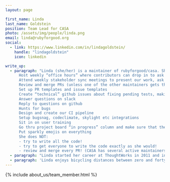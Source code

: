 ```yaml
---
layout: page

first_name: Linda
last_name: Goldstein
position: Team Lead for CASA
photo: /assets/img/people/linda.png
email: linda@rubyforgood.org
social:
  - link: https://www.linkedin.com/in/lindagoldstein/
    handle: "lindagoldstein"
    icon: linkedin

write_up:
  - paragraph: "Linda (she/her) is a maintainer of rubyforgood/casa. She does some stuff:
      Host weekly “office hours” where contributors can drop in to ask questions, pair program, or just say hi.
      Attend weekly stakeholder sync meetings to present our work, ask questions about upcoming works, and stay in touch
      Review and merge PRs (unless one of the other maintainers gets there first!)
      Set up PR templates and issue templates
      Create “technical” github issues about fixing pending tests, making new tests for db seeds, making tests for db migrations, making tests for data loads
      Answer questions on slack
      Reply to questions on github
      Hunts for bugs
      Design and create our CI pipeline
      Setup bugsnag, codeclimate, skylight etc integrations
      Sit in on user training
      Go thru project board “in progress” column and make sure that the issues aren’t already done (they should be auto-closed by PRs but sometimes are not)
      Put sparkly emojis on everything
      She does NOT:
      - try to write all the code!
      - try to get everyone to write the code exactly as she would!
      - review and merge every PR! (CASA has several active maintainers who do a LOT of reviewing and merging!)"
  - paragraph: "Linda started her career at ThoughtWorks in 2011 and in a lot of ways they raised her as a developer. Since then she has worked in assorted industries including but not limited to airlines, payment processing and heathtech. She often deals with devops-ish issues, worries about security, and responds to pages. She likes pair programming and writing tests."
  - paragraph: 'Linda enjoys bicycling distances between zero and forty miles on her Globe7 road bike and is strongly considering an electric bike- recommendations to add to the spreadsheet are very welcome! She also reads a large number of SF&F books. Her degree is no longer offered by the university from which it was obtained, but she usually describes it as "journalism but I got adopted by the CS department".'
---
```


{% include about_us/team_member.html %}
